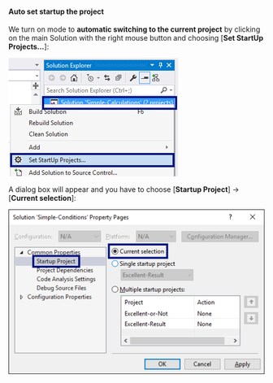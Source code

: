#### Auto set startup the project

We turn on mode to **automatic switching to the current project** by clicking on the main Solution with the right mouse button and choosing [**Set StartUp Projects...**]:

 ![](/assets/chapter-3-images/02.Excellent-or-not-02.png)

A dialog box will appear and you have to choose [**Startup Project**] -> [**Current selection**]:
 
 ![](/assets/chapter-3-images/02.Excellent-or-not-03.png)
